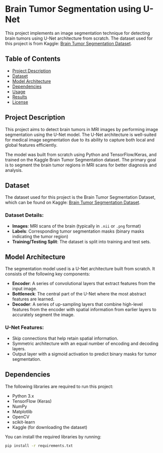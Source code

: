 # Brain Tumor Segmentation using U-Net

This project implements an image segmentation technique for detecting brain tumors using U-Net architecture from scratch. The dataset used for this project is from Kaggle: [Brain Tumor Segmentation Dataset](https://www.kaggle.com/datasets/nikhilroxtomar/brain-tumor-segmentation/code).

## Table of Contents
- [Project Description](#project-description)
- [Dataset](#dataset)
- [Model Architecture](#model-architecture)
- [Dependencies](#dependencies)
- [Usage](#usage)
- [Results](#results)
- [License](#license)

## Project Description
This project aims to detect brain tumors in MRI images by performing image segmentation using the U-Net model. The U-Net architecture is well-suited for medical image segmentation due to its ability to capture both local and global features efficiently. 

The model was built from scratch using Python and TensorFlow/Keras, and trained on the Kaggle Brain Tumor Segmentation dataset. The primary goal is to segment the brain tumor regions in MRI scans for better diagnosis and analysis.

## Dataset
The dataset used for this project is the Brain Tumor Segmentation Dataset, which can be found on Kaggle: [Brain Tumor Segmentation Dataset](https://www.kaggle.com/datasets/nikhilroxtomar/brain-tumor-segmentation/code).

### Dataset Details:
- **Images**: MRI scans of the brain (typically in `.nii` or `.png` format)
- **Labels**: Corresponding tumor segmentation masks (binary masks indicating the tumor region)
- **Training/Testing Split**: The dataset is split into training and test sets.

## Model Architecture
The segmentation model used is a U-Net architecture built from scratch. It consists of the following key components:
- **Encoder**: A series of convolutional layers that extract features from the input image.
- **Bottleneck**: The central part of the U-Net where the most abstract features are learned.
- **Decoder**: A series of up-sampling layers that combine high-level features from the encoder with spatial information from earlier layers to accurately segment the image.

### U-Net Features:
- Skip connections that help retain spatial information.
- Symmetric architecture with an equal number of encoding and decoding layers.
- Output layer with a sigmoid activation to predict binary masks for tumor segmentation.

## Dependencies
The following libraries are required to run this project:

- Python 3.x
- TensorFlow (Keras)
- NumPy
- Matplotlib
- OpenCV
- scikit-learn
- Kaggle (for downloading the dataset)

You can install the required libraries by running:

```bash
pip install -r requirements.txt
